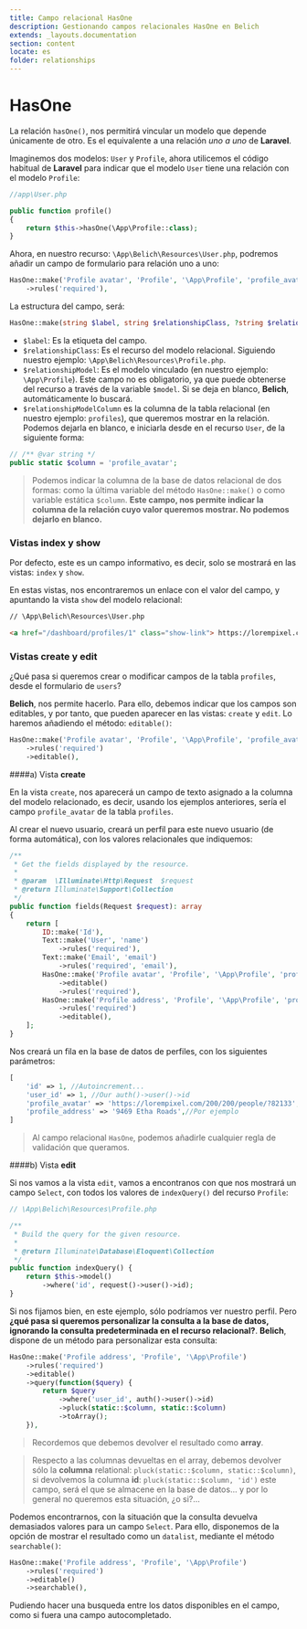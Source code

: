 ```yaml
---
title: Campo relacional HasOne
description: Gestionando campos relacionales HasOne en Belich
extends: _layouts.documentation
section: content
locate: es
folder: relationships
---
```


# HasOne

La relación `hasOne()`, nos permitirá vincular un modelo que depende únicamente de otro. Es el equivalente a una relación *uno a uno* de **Laravel**.

Imaginemos dos modelos: `User` y `Profile`, ahora utilicemos el código habitual de **Laravel** para indicar que el modelo `User` tiene una relación con el modelo `Profile`:

```php
//app\User.php

public function profile() 
{
    return $this->hasOne(\App\Profile::class);
}
```

Ahora, en nuestro recurso: `\App\Belich\Resources\User.php`, podremos añadir un campo de formulario para relación uno a uno:

```php
HasOne::make('Profile avatar', 'Profile', '\App\Profile', 'profile_avatar')
    ->rules('required'),
```

La estructura del campo, será:

```php
HasOne::make(string $label, string $relationshipClass, ?string $relationshipModel = null, ?string $relationshipModelColumn = null),
```

- `$label`: Es la etiqueta del campo.
- `$relationshipClass`: Es el recurso del modelo relacional. Siguiendo nuestro ejemplo: `\App\Belich\Resources\Profile.php`.
- `$relationshipModel`: Es el modelo vinculado (en nuestro ejemplo: `\App\Profile`). Este campo no es obligatorio, ya que puede obtenerse del recurso a través de la variable `$model`. Si se deja en blanco, **Belich**, automáticamente lo buscará.
- `$relationshipModelColumn` es la columna de la tabla relacional (en nuestro ejemplo: `profiles`), que queremos mostrar en la relación. Podemos dejarla en blanco, e iniciarla desde en el recurso `User`, de la siguiente forma:

```php
// /** @var string */
public static $column = 'profile_avatar';
```

>Podemos indicar la columna de la base de datos relacional de dos formas: como la última variable del método `HasOne::make()` o como variable estática `$column`. **Este campo, nos permite indicar la columna de la relación cuyo valor queremos mostrar. No podemos dejarlo en blanco.**

### Vistas **index** y **show**

Por defecto, este es un campo informativo, es decir, solo se mostrará en las vistas: `index` y `show`. 

En estas vistas, nos encontraremos un enlace con el valor del campo, y apuntando la vista `show` del modelo relacional:

```html
// \App\Belich\Resources\User.php

<a href="/dashboard/profiles/1" class="show-link"> https://lorempixel.com/200/200/people/?82133</a>
```

### Vistas **create** y **edit**

¿Qué pasa si queremos crear o modificar campos de la tabla `profiles`, desde el formulario de `users`?

**Belich**, nos permite hacerlo. Para ello, debemos indicar que los campos son editables, y por tanto, que pueden aparecer en las vistas: `create` y `edit`. Lo haremos añadiendo el método: `editable()`:

```php
HasOne::make('Profile avatar', 'Profile', '\App\Profile', 'profile_avatar')
    ->rules('required')
    ->editable(),
```

####a) Vista **create**

En la vista `create`, nos aparecerá un campo de texto asignado a la columna del modelo relacionado, es decir, usando los ejemplos anteriores, sería el campo `profile_avatar` de la tabla `profiles`.

Al crear el nuevo usuario, creará un perfil para este nuevo usuario (de forma automática), con los valores relacionales que indiquemos:

```php
/**
 * Get the fields displayed by the resource.
 *
 * @param  \Illuminate\Http\Request  $request
 * @return Illuminate\Support\Collection
 */
public function fields(Request $request): array
{
    return [
        ID::make('Id'),
        Text::make('User', 'name')
            ->rules('required'),
        Text::make('Email', 'email')
            ->rules('required', 'email'),
        HasOne::make('Profile avatar', 'Profile', '\App\Profile', 'profile_avatar')
            ->editable()
            ->rules('required'),
        HasOne::make('Profile address', 'Profile', '\App\Profile', 'profile_address')
            ->rules('required')
            ->editable(),
    ];
}
```

Nos creará un fila en la base de datos de perfiles, con los siguientes parámetros:

```php
[
    'id' => 1, //Autoincrement...
    'user_id' => 1, //Our auth()->user()->id
    'profile_avatar' => 'https://lorempixel.com/200/200/people/?82133',//Por ejemplo
    'profile_address' => '9469 Etha Roads',//Por ejemplo
]
```

>Al campo relacional `HasOne`, podemos añadirle cualquier regla de validación que queramos.

####b) Vista **edit**

Si nos vamos a la vista `edit`, vamos a encontranos con que nos mostrará un campo `Select`, con todos los valores de `indexQuery()` del recurso `Profile`:

```php
// \App\Belich\Resources\Profile.php

/**
 * Build the query for the given resource.
 *
 * @return Illuminate\Database\Eloquent\Collection
 */
public function indexQuery() {
    return $this->model()
        ->where('id', request()->user()->id);
}
```

Si nos fijamos bien, en este ejemplo, sólo podríamos ver nuestro perfil. Pero **¿qué pasa si queremos personalizar la consulta a la base de datos, ignorando la consulta predeterminada en el recurso relacional?**. **Belich**, dispone de un método para personalizar esta consulta:

```php
HasOne::make('Profile address', 'Profile', '\App\Profile')
    ->rules('required')
    ->editable()
    ->query(function($query) {
        return $query
            ->where('user_id', auth()->user()->id)
            ->pluck(static::$column, static::$column)
            ->toArray();
    }),
```

> Recordemos que debemos devolver el resultado como **array**. 

> Respecto a las columnas devueltas en el array, debemos devolver sólo la **columna** relational: `pluck(static::$column, static::$column)`, si devolvemos la columna **id**: `pluck(static::$column, 'id')` este campo, será el que se almacene en la base de datos... y por lo general no queremos esta situación, ¿o si?...

Podemos encontrarnos, con la situación que la consulta devuelva demasiados valores para un campo `Select`. Para ello, disponemos de la opción de mostrar el resultado como un `datalist`, mediante el método `searchable()`:

```php
HasOne::make('Profile address', 'Profile', '\App\Profile')
    ->rules('required')
    ->editable()
    ->searchable(),
```

Pudiendo hacer una busqueda entre los datos disponibles en el campo, como si fuera una campo autocompletado.
